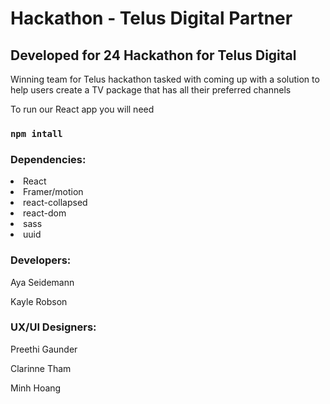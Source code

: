 <h1> Hackathon - Telus Digital Partner </h1>

## Developed for 24 Hackathon for Telus Digital
<p>Winning team for Telus hackathon tasked with 
    coming up with a solution to help users create a TV package 
    that has all their preferred channels</p>

<p>To run our React app you will need</p>

### `npm intall`

### Dependencies:
<li>React</li>
<li>Framer/motion</li>
<li>react-collapsed</li>
<li>react-dom</li>
<li>sass</li>
<li>uuid</li>

### Developers:
<p>Aya Seidemann</p>
<p>Kayle Robson</p>

### UX/UI Designers:
<p>Preethi Gaunder</p>
<p>Clarinne Tham</p>
<p>Minh Hoang</p>
